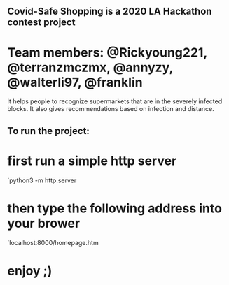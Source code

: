 ## Covid-Safe Shopping is a 2020 LA Hackathon contest project
# Team members: @Rickyoung221, @terranzmczmx, @annyzy, @walterli97, @franklin

It helps people to recognize supermarkets that are in the severely infected blocks.
It also gives recommendations based on infection and distance.

## To run the project:

# first run a simple http server

`python3 -m http.server

# then type the following address into your brower

`localhost:8000/homepage.htm

# enjoy ;)
 
